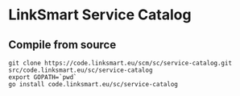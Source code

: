 # LinkSmart Service Catalog

## Compile from source
```
git clone https://code.linksmart.eu/scm/sc/service-catalog.git src/code.linksmart.eu/sc/service-catalog
export GOPATH=`pwd`
go install code.linksmart.eu/sc/service-catalog
```
